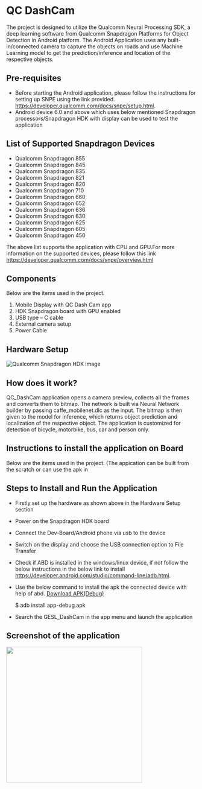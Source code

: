 # QC DashCam

The project is designed to utilize the Qualcomm Neural Processing SDK, a deep learning software from Qualcomm Snapdragon Platforms for Object Detection in Android platform. The Android Application  uses any built-in/connected  camera to capture the objects on roads and use Machine Learning model to get the prediction/inference and location of the respective objects.

## Pre-requisites
* Before starting the Android application, please follow the instructions for setting up SNPE using the link provided.
	https://developer.qualcomm.com/docs/snpe/setup.html. 
* Android device 6.0 and above which uses below mentioned Snapdragon processors/Snapdragon HDK with display can be used to test the application

## List of Supported Snapdragon Devices

- Qualcomm Snapdragon 855
- Qualcomm Snapdragon 845
- Qualcomm Snapdragon 835
- Qualcomm Snapdragon 821
- Qualcomm Snapdragon 820
- Qualcomm Snapdragon 710
- Qualcomm Snapdragon 660
- Qualcomm Snapdragon 652
- Qualcomm Snapdragon 636
- Qualcomm Snapdragon 630
- Qualcomm Snapdragon 625
- Qualcomm Snapdragon 605
- Qualcomm Snapdragon 450

The above list supports the application with CPU and GPU.For more information on the supported devices, please follow this link https://developer.qualcomm.com/docs/snpe/overview.html

## Components
Below are the items used in the project.
1. Mobile Display with QC Dash Cam app
2. HDK Snapdragon board with GPU enabled
3. USB type – C cable
4. External camera setup
5. Power Cable

## Hardware Setup

![Qualcomm Snapdragon HDK image](QC_DashCam/app/src/main/res/drawable/snapdragon_hdk.jpg)


## How does it work?
QC_DashCam application opens a camera preview, collects all the frames and converts them to bitmap. The network is built via  Neural Network builder by passing caffe_mobilenet.dlc as the input. The bitmap is then given to the model for inference, which returns object prediction and localization of the respective object.
The application is customized for detection of bicycle, motorbike, bus, car and person only. 

## Instructions to install the application on Board
Below are the items used in the project.
(The appication can be built from the scratch or can use the apk in 


## Steps to Install and Run the Application
* Firstly set up the hardware as shown above in the Hardware Setup section
* Power on the Snapdragon HDK board
* Connect the Dev-Board/Android phone via usb to the device
* Switch on the display and choose the USB connection option to File Transfer
* Check if ABD is installed in the windows/linux device, if not follow the below instructions in the below link to install
	https://developer.android.com/studio/command-line/adb.html.
* Use the below command to install the apk the connected device with help of abd. [Download APK(Debug)](QC_DashCam/app/build/outputs/apk/debug)

	$ adb install app-debug.apk
* Search the GESL_DashCam in the app menu and launch the application

## Screenshot of the application
<img src="QC_DashCam/app/src/main/res/drawable/sample_predic_img.png" widht=640 height=360 />
